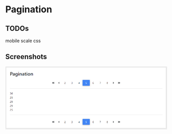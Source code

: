 # Pagination

## TODOs 
mobile scale css   

## Screenshots
![](Screenshots/Pagination_2020-01-27.png) 
